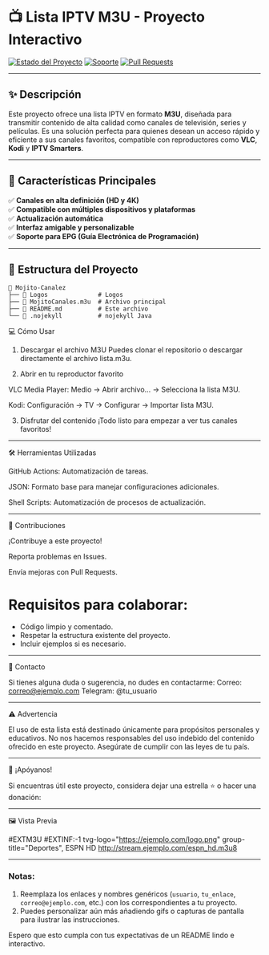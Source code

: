 # 📺 Lista IPTV M3U - Proyecto Interactivo

[![Estado del Proyecto](https://img.shields.io/badge/estado-en%20desarrollo-yellow?style=flat-square)](https://github.com/usuario/repo)
[![Soporte](https://img.shields.io/badge/soporte-Canales%20HD-blue?style=flat-square)](https://github.com/usuario/repo/issues)
[![Pull Requests](https://img.shields.io/badge/contribuye-abierto-red?style=flat-square)](https://github.com/usuario/repo/pulls)

---

## ✨ Descripción

Este proyecto ofrece una lista IPTV en formato **M3U**, diseñada para transmitir contenido de alta calidad como canales de televisión, series y películas. Es una solución perfecta para quienes desean un acceso rápido y eficiente a sus canales favoritos, compatible con reproductores como **VLC**, **Kodi** y **IPTV Smarters**.

---

## 🚀 Características Principales

✅ **Canales en alta definición (HD y 4K)**  
✅ **Compatible con múltiples dispositivos y plataformas**  
✅ **Actualización automática**  
✅ **Interfaz amigable y personalizable**  
✅ **Soporte para EPG (Guía Electrónica de Programación)**

---

## 📂 Estructura del Proyecto

```plaintext
📁 Mojito-Canalez
├── 📁 Logos              # Logos
├── 📄 MojitoCanales.m3u  # Archivo principal 
├── 📄 README.md          # Este archivo
└── 📄 .nojekyll          # nojekyll Java         
```

💻 Cómo Usar

1. Descargar el archivo M3U
Puedes clonar el repositorio o descargar directamente el archivo lista.m3u.


2. Abrir en tu reproductor favorito

VLC Media Player: Medio -> Abrir archivo... -> Selecciona la lista M3U.

Kodi: Configuración -> TV -> Configurar -> Importar lista M3U.



3. Disfrutar del contenido
¡Todo listo para empezar a ver tus canales favoritos!




---

🛠️ Herramientas Utilizadas

GitHub Actions: Automatización de tareas.

JSON: Formato base para manejar configuraciones adicionales.

Shell Scripts: Automatización de procesos de actualización.



---

🤝 Contribuciones

¡Contribuye a este proyecto!

Reporta problemas en Issues.

Envía mejoras con Pull Requests.


# Requisitos para colaborar:
- Código limpio y comentado.
- Respetar la estructura existente del proyecto.
- Incluir ejemplos si es necesario.


---

📧 Contacto

Si tienes alguna duda o sugerencia, no dudes en contactarme:
Correo: correo@ejemplo.com
Telegram: @tu_usuario


---

⚠️ Advertencia

El uso de esta lista está destinado únicamente para propósitos personales y educativos. No nos hacemos responsables del uso indebido del contenido ofrecido en este proyecto. Asegúrate de cumplir con las leyes de tu país.


---

🌟 ¡Apóyanos!

Si encuentras útil este proyecto, considera dejar una estrella ⭐ o hacer una donación:

 


---

🖼️ Vista Previa

#EXTM3U
#EXTINF:-1 tvg-logo="https://ejemplo.com/logo.png" group-title="Deportes", ESPN HD
http://stream.ejemplo.com/espn_hd.m3u8


---

### Notas:
1. Reemplaza los enlaces y nombres genéricos (`usuario`, `tu_enlace`, `correo@ejemplo.com`, etc.) con los correspondientes a tu proyecto.
2. Puedes personalizar aún más añadiendo gifs o capturas de pantalla para ilustrar las instrucciones.

Espero que esto cumpla con tus expectativas de un README lindo e interactivo.

